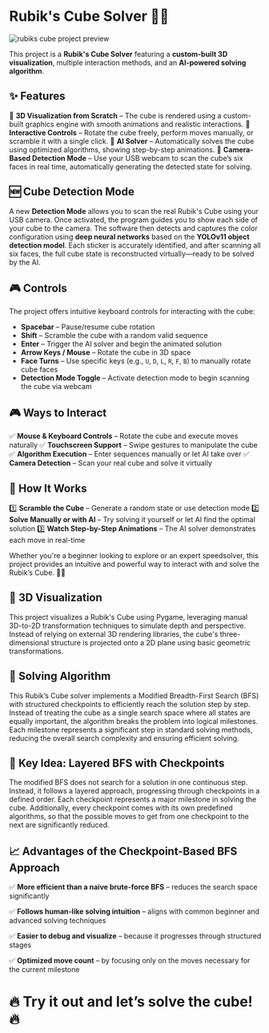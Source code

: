 # Rubik's Cube Solver 🎲🔄

![rubiks cube project preview](https://github.com/user-attachments/assets/a4b9ec1e-f684-4547-bf3c-1956d3ecb37f)

This project is a **Rubik's Cube Solver** featuring a **custom-built 3D visualization**, multiple interaction methods, and an **AI-powered solving algorithm**.

## ✨ Features

🔹 **3D Visualization from Scratch** – The cube is rendered using a custom-built graphics engine with smooth animations and realistic interactions.
🔹 **Interactive Controls** – Rotate the cube freely, perform moves manually, or scramble it with a single click.
🔹 **AI Solver** – Automatically solves the cube using optimized algorithms, showing step-by-step animations.
🔹 **Camera-Based Detection Mode** – Use your USB webcam to scan the cube’s six faces in real time, automatically generating the detected state for solving.

## 🆕 Cube Detection Mode

A new **Detection Mode** allows you to scan the real Rubik's Cube using your USB camera. Once activated, the program guides you to show each side of your cube to the camera. The software then detects and captures the color configuration using **deep neural networks** based on the **YOLOv11 object detection model**. Each sticker is accurately identified, and after scanning all six faces, the full cube state is reconstructed virtually—ready to be solved by the AI.

## 🎮 Controls

The project offers intuitive keyboard controls for interacting with the cube:

* **Spacebar** – Pause/resume cube rotation
* **Shift** – Scramble the cube with a random valid sequence
* **Enter** – Trigger the AI solver and begin the animated solution
* **Arrow Keys / Mouse** – Rotate the cube in 3D space
* **Face Turns** – Use specific keys (e.g., `U`, `D`, `L`, `R`, `F`, `B`) to manually rotate cube faces
* **Detection Mode Toggle** – Activate detection mode to begin scanning the cube via webcam

## 🎮 Ways to Interact

✅ **Mouse & Keyboard Controls** – Rotate the cube and execute moves naturally
✅ **Touchscreen Support** – Swipe gestures to manipulate the cube
✅ **Algorithm Execution** – Enter sequences manually or let AI take over
✅ **Camera Detection** – Scan your real cube and solve it virtually

## 🚀 How It Works

1️⃣ **Scramble the Cube** – Generate a random state or use detection mode
2️⃣ **Solve Manually or with AI** – Try solving it yourself or let AI find the optimal solution
3️⃣ **Watch Step-by-Step Animations** – The AI solver demonstrates each move in real-time

Whether you're a beginner looking to explore or an expert speedsolver, this project provides an intuitive and powerful way to interact with and solve the Rubik’s Cube. 🧩🎯

## 🎨 3D Visualization

This project visualizes a Rubik's Cube using Pygame, leveraging manual 3D-to-2D transformation techniques to simulate depth and perspective. Instead of relying on external 3D rendering libraries, the cube's three-dimensional structure is projected onto a 2D plane using basic geometric transformations.

## 🤖 Solving Algorithm

This Rubik’s Cube solver implements a Modified Breadth-First Search (BFS) with structured checkpoints to efficiently reach the solution step by step. Instead of treating the cube as a single search space where all states are equally important, the algorithm breaks the problem into logical milestones. Each milestone represents a significant step in standard solving methods, reducing the overall search complexity and ensuring efficient solving.

## 🧠 Key Idea: Layered BFS with Checkpoints

The modified BFS does not search for a solution in one continuous step. Instead, it follows a layered approach, progressing through checkpoints in a defined order. Each checkpoint represents a major milestone in solving the cube. Additionally, every checkpoint comes with its own predefined algorithms, so that the possible moves to get from one checkpoint to the next are significantly reduced.

## 📈 Advantages of the Checkpoint-Based BFS Approach

✅ **More efficient than a naive brute-force BFS** – reduces the search space significantly

✅ **Follows human-like solving intuition** – aligns with common beginner and advanced solving techniques

✅ **Easier to debug and visualize** – because it progresses through structured stages

✅ **Optimized move count** – by focusing only on the moves necessary for the current milestone

# 🔥 **Try it out and let’s solve the cube!** 🔥

